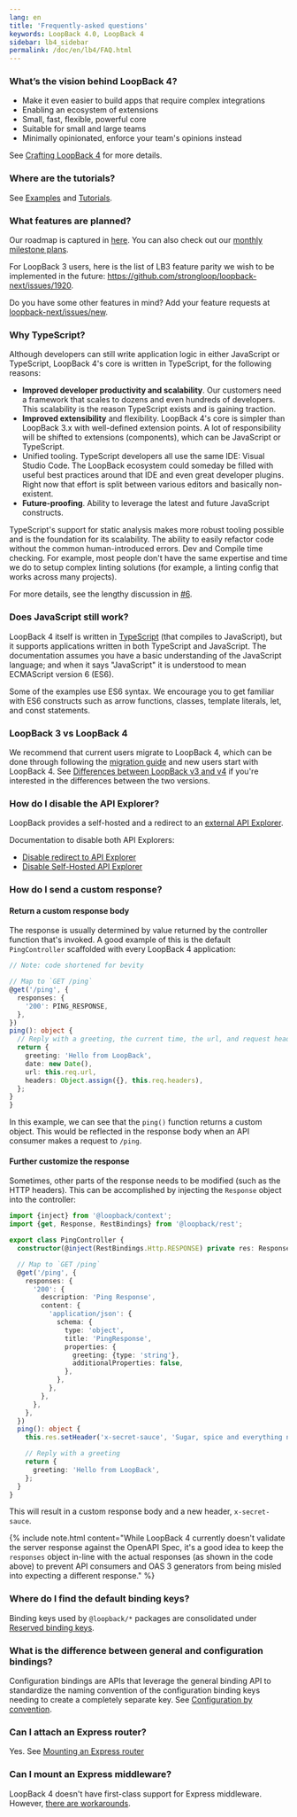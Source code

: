 ```yaml
---
lang: en
title: 'Frequently-asked questions'
keywords: LoopBack 4.0, LoopBack 4
sidebar: lb4_sidebar
permalink: /doc/en/lb4/FAQ.html
---
```


### What’s the vision behind LoopBack 4?

- Make it even easier to build apps that require complex integrations
- Enabling an ecosystem of extensions
- Small, fast, flexible, powerful core
- Suitable for small and large teams
- Minimally opinionated, enforce your team's opinions instead

See [Crafting LoopBack 4](Crafting-LoopBack-4.md) for more details.

### Where are the tutorials?

See [Examples](Examples.md) and [Tutorials](Tutorials.md).

### What features are planned?

Our roadmap is captured in
[here](https://github.com/strongloop/loopback-next/labels/roadmap). You can also
check out our
[monthly milestone plans](https://github.com/strongloop/loopback-next/labels/Monthly%20Milestone).

For LoopBack 3 users, here is the list of LB3 feature parity we wish to be
implemented in the future:
https://github.com/strongloop/loopback-next/issues/1920.

Do you have some other features in mind? Add your feature requests at
[loopback-next/issues/new](https://github.com/strongloop/loopback-next/issues/new).

### Why TypeScript?

Although developers can still write application logic in either JavaScript or
TypeScript, LoopBack 4's core is written in TypeScript, for the following
reasons:

- **Improved developer productivity and scalability**. Our customers need a
  framework that scales to dozens and even hundreds of developers. This
  scalability is the reason TypeScript exists and is gaining traction.
- **Improved extensibility** and flexibility. LoopBack 4's core is simpler than
  LoopBack 3.x with well-defined extension points. A lot of responsibility will
  be shifted to extensions (components), which can be JavaScript or TypeScript.
- Unified tooling. TypeScript developers all use the same IDE: Visual Studio
  Code. The LoopBack ecosystem could someday be filled with useful best
  practices around that IDE and even great developer plugins. Right now that
  effort is split between various editors and basically non-existent.
- **Future-proofing**. Ability to leverage the latest and future JavaScript
  constructs.

TypeScript's support for static analysis makes more robust tooling possible and
is the foundation for its scalability. The ability to easily refactor code
without the common human-introduced errors. Dev and Compile time checking. For
example, most people don't have the same expertise and time we do to setup
complex linting solutions (for example, a linting config that works across many
projects).

For more details, see the lengthy discussion in
[#6](https://github.com/strongloop/loopback-next/issues/6).

### Does JavaScript still work?

LoopBack 4 itself is written in [TypeScript](https://www.typescriptlang.org)
(that compiles to JavaScript), but it supports applications written in both
TypeScript and JavaScript. The documentation assumes you have a basic
understanding of the JavaScript language; and when it says "JavaScript" it is
understood to mean ECMAScript version 6 (ES6).

Some of the examples use ES6 syntax. We encourage you to get familiar with ES6
constructs such as arrow functions, classes, template literals, let, and const
statements.

### LoopBack 3 vs LoopBack 4

We recommend that current users migrate to LoopBack 4, which can be done through
following the [migration guide](migration-overview.html) and new users start
with LoopBack 4. See
[Differences between LoopBack v3 and v4](Understanding-the-differences.md) if
you're interested in the differences between the two versions.

### How do I disable the API Explorer?

LoopBack provides a self-hosted and a redirect to an
[external API Explorer](https://explorer.loopback.io).

Documentation to disable both API Explorers:

- [Disable redirect to API Explorer](https://loopback.io/doc/en/lb4/Self-hosted-rest-api-explorer.html#disable-self-hosted-api-explorer)
- [Disable Self-Hosted API Explorer](https://loopback.io/doc/en/lb4/Self-hosted-rest-api-explorer.html#disable-self-hosted-api-explorer)

### How do I send a custom response?

#### Return a custom response body

The response is usually determined by value returned by the controller function
that's invoked. A good example of this is the default `PingController`
scaffolded with every LoopBack 4 application:

```ts
// Note: code shortened for bevity

// Map to `GET /ping`
@get('/ping', {
  responses: {
    '200': PING_RESPONSE,
  },
})
ping(): object {
  // Reply with a greeting, the current time, the url, and request headers
  return {
    greeting: 'Hello from LoopBack',
    date: new Date(),
    url: this.req.url,
    headers: Object.assign({}, this.req.headers),
  };
}
}

```

In this example, we can see that the `ping()` function returns a custom object.
This would be reflected in the response body when an API consumer makes a
request to `/ping`.

#### Further customize the response

Sometimes, other parts of the response needs to be modified (such as the HTTP
headers). This can be accomplished by injecting the `Response` object into the
controller:

```ts
import {inject} from '@loopback/context';
import {get, Response, RestBindings} from '@loopback/rest';

export class PingController {
  constructor(@inject(RestBindings.Http.RESPONSE) private res: Response) {}

  // Map to `GET /ping`
  @get('/ping', {
    responses: {
      '200': {
        description: 'Ping Response',
        content: {
          'application/json': {
            schema: {
              type: 'object',
              title: 'PingResponse',
              properties: {
                greeting: {type: 'string'},
                additionalProperties: false,
              },
            },
          },
        },
      },
    },
  })
  ping(): object {
    this.res.setHeader('x-secret-sauce', 'Sugar, spice and everything nice.');

    // Reply with a greeting
    return {
      greeting: 'Hello from LoopBack',
    };
  }
}
```

This will result in a custom response body and a new header, `x-secret-sauce`.

{% include note.html content="While LoopBack 4 currently doesn't validate the server response against the OpenAPI Spec, it's a good idea to keep the `responses` object in-line with the actual responses (as shown in the code above) to prevent API consumers and OAS 3 generators from being misled into expecting a different response." %}

### Where do I find the default binding keys?

Binding keys used by `@loopback/*` packages are consolidated under
[Reserved binding keys](https://loopback.io/doc/en/lb4/Reserved-binding-keys.html).

### What is the difference between general and configuration bindings?

Configuration bindings are APIs that leverage the general binding API to
standardize the naming convention of the configuration binding keys needing to
create a completely separate key. See
[Configuration by convention](https://loopback.io/doc/en/lb4/Context.html#configuration-by-convention).

### Can I attach an Express router?

Yes. See
[Mounting an Express router](https://loopback.io/doc/en/lb4/Routes.html#mounting-an-express-router)

### Can I mount an Express middleware?

LoopBack 4 doesn't have first-class support for Express middleware. However,
[there are workarounds](https://github.com/strongloop/loopback-next/issues/1293).
